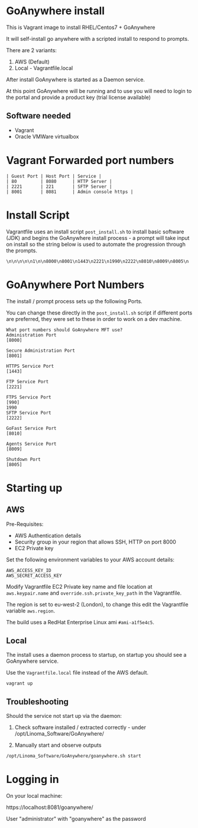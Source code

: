 # GoAnywhere install

This is Vagrant image to install RHEL/Centos7 + GoAnywhere

It will self-install go anywhere with a scripted install to respond to prompts.

There are 2 variants:

1) AWS (Default)
2) Local - Vagrantfile.local

After install GoAnywhere is started as a Daemon service.

At this point GoAnywhere will be running and to use you will need to login to the portal and provide a product key (trial license available)

## Software needed
 * Vagrant
 * Oracle VMWare virtualbox

# Vagrant Forwarded port numbers
```
| Guest Port | Host Port | Service |
| 80         | 8080      | HTTP Server |
| 2221       | 221       | SFTP Server |
| 8001       | 8081      | Admin console https |
```

# Install Script

Vagrantfile uses an install script `post_install.sh` to install basic software (JDK) and begins the GoAnywhere install process - a prompt will take input on install so the string below is used to automate the progression through the prompts.


```
\n\n\n\n\n1\n\n8000\n8001\n1443\n2221\n1990\n2222\n8010\n8009\n8005\n
```

# GoAnywhere Port Numbers

The install / prompt process sets up the following Ports.

You can change these directly in the `post_install.sh` script if different ports are preferred, they were set to these in order to work on a dev machine.

```
What port numbers should GoAnywhere MFT use?
Administration Port
[8000]

Secure Administration Port
[8001]

HTTPS Service Port
[1443]

FTP Service Port
[2221]

FTPS Service Port
[990]
1990
SFTP Service Port
[2222]

GoFast Service Port
[8010]

Agents Service Port
[8009]

Shutdown Port
[8005]
```

# Starting up

## AWS

Pre-Requisites:
 * AWS Authentication details
 * Security group in your region that allows SSH, HTTP on port 8000
 * EC2 Private key

Set the following environment variables to your AWS account details:

```
AWS_ACCESS_KEY_ID
AWS_SECRET_ACCESS_KEY
```

Modify Vagrantfile EC2 Private key name and file location at `aws.keypair.name` and `override.ssh.private_key_path` in the Vagrantfile.

The region is set to eu-west-2 (London), to change this edit the Vagrantfile variable `aws.region`.

The build uses a RedHat Enterprise Linux ami `#ami-a1f5e4c5`.

## Local

The install uses a daemon process to startup, on startup you should see a GoAnywhere service.

Use the `Vagrantfile.local` file instead of the AWS default.

```
vagrant up
```

## Troubleshooting

Should the service not start up via the daemon:

1) Check software installed / extracted correctly - under /opt/Linoma_Software/GoAnywhere/

2) Manually start and observe outputs
```
/opt/Linoma_Software/GoAnywhere/goanywhere.sh start
```

# Logging in

On your local machine:

https://localhost:8081/goanywhere/

User "administrator" with "goanywhere" as the password
